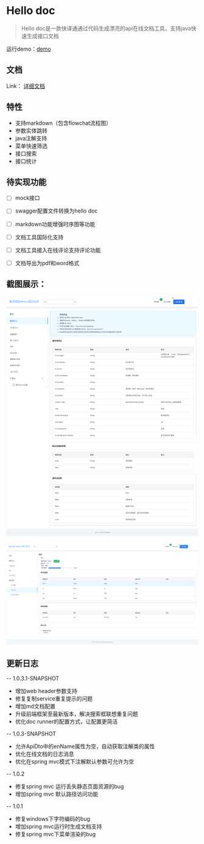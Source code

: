 
# Hello doc


> Hello doc是一款快译通通过代码生成漂亮的api在线文档工具，支持java快速生成接口文档

运行demo：[demo](https://yoqu.gitee.io/hello-doc-demo)

## 文档

Link： [详细文档](https://yoqu.gitee.io/hello-doc/#/guide)


## 特性
* 支持markdown（包含flowchat流程图）
* 参数实体跳转
* java注解支持
* 菜单快速筛选
* 接口搜索
* 接口统计

## 待实现功能
- [ ] mock接口
- [ ] swagger配置文件转换为hello doc
- [ ] markdown功能增强时序图等功能
- [ ] 文档工具国际化支持
- [ ] 文档工具接入在线评论支持评论功能
- [ ] 文档导出为pdf和word格式



## 截图展示：

![demo3](docs/images/demo3.png)

![demo1](docs/images/demo1.png)


## 更新日志

-- 1.0.3.1-SNAPSHOT

* 增加web header参数支持
* 修复复制service重复提示的问题
* 增加md文档配置
* 升级前端框架至最新版本，解决搜索框联想重复问题
* 优化doc runner的配置方式，让配置更简洁

-- 1.0.3-SNAPSHOT

* 允许ApiDto中的enName属性为空，自动获取注解类的属性
* 优化在线文档的日志消息
* 优化在spring mvc模式下注解默认参数可允许为空

-- 1.0.2

* 修复spring mvc 运行丢失静态页面资源的bug
* 增加spring mvc 默认路径访问功能

-- 1.0.1

* 修复windows下字符编码的bug
* 增加spring mvc运行时生成文档支持
* 修复spring mvc下菜单渲染的bug
